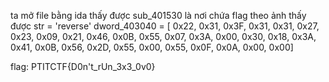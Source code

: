 ta mở file bằng ida
thấy được sub_401530 là nơi chứa flag
theo ảnh thấy được str = 'reverse'
dword_403040 = [
        0x22, 0x31, 0x3F, 0x31, 0x31, 0x27, 0x23, 0x09,
        0x21, 0x46, 0x0B, 0x55, 0x07, 0x3A, 0x00, 0x30,
        0x18, 0x3A, 0x41, 0x0B, 0x56, 0x2D, 0x55, 0x00,
        0x55, 0x0F, 0x0A, 0x00, 0x00]

flag: PTITCTF{D0n't_rUn_3x3_0v0}